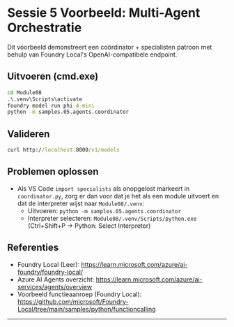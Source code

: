 <!--
CO_OP_TRANSLATOR_METADATA:
{
  "original_hash": "4f786f5ea706270620f8e5dfb088e0c0",
  "translation_date": "2025-09-22T21:53:34+00:00",
  "source_file": "Module08/samples/05/README.md",
  "language_code": "nl"
}
-->
# Sessie 5 Voorbeeld: Multi-Agent Orchestratie

Dit voorbeeld demonstreert een coördinator + specialisten patroon met behulp van Foundry Local's OpenAI-compatibele endpoint.

## Uitvoeren (cmd.exe)
```cmd
cd Module08
.\.venv\Scripts\activate
foundry model run phi-4-mini
python -m samples.05.agents.coordinator
```

## Valideren
```cmd
curl http://localhost:8000/v1/models
```

## Problemen oplossen
- Als VS Code `import specialists` als onopgelost markeert in `coordinator.py`, zorg er dan voor dat je het als een module uitvoert en dat de interpreter wijst naar `Module08/.venv`:
	- Uitvoeren: `python -m samples.05.agents.coordinator`
	- Interpreter selecteren: `Module08/.venv/Scripts/python.exe` (Ctrl+Shift+P → Python: Select Interpreter)

## Referenties
- Foundry Local (Leer): https://learn.microsoft.com/azure/ai-foundry/foundry-local/
- Azure AI Agents overzicht: https://learn.microsoft.com/azure/ai-services/agents/overview
- Voorbeeld functieaanroep (Foundry Local): https://github.com/microsoft/Foundry-Local/tree/main/samples/python/functioncalling

---


